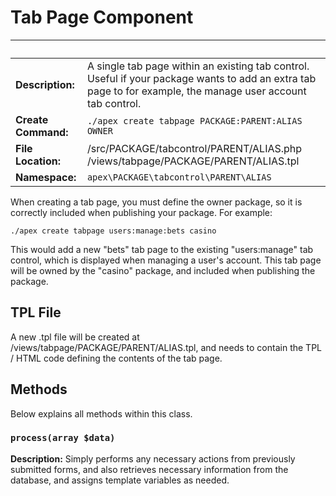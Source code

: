 
# Tab Page Component

&nbsp; | &nbsp;
------------- |-------------
**Description:** | A single tab page within an existing tab control.  Useful if your package wants to add an extra tab page to for example, the manage user account tab control.
**Create Command:** | `./apex create tabpage PACKAGE:PARENT:ALIAS OWNER`
**File Location:** | /src/PACKAGE/tabcontrol/PARENT/ALIAS.php<br />/views/tabpage/PACKAGE/PARENT/ALIAS.tpl
**Namespace:** | `apex\PACKAGE\tabcontrol\PARENT\ALIAS`


When creating a tab page, you must define the owner package, so it is correctly included when publishing your package.  For example:

`./apex create tabpage users:manage:bets casino`

This would add a new "bets" tab page to the existing "users:manage" tab control, which is displayed when managing a user's account.  This tab page will be 
owned by the "casino" package, and included when publishing the package.


## TPL File

A new .tpl file will be created at /views/tabpage/PACKAGE/PARENT/ALIAS.tpl, and needs to contain the TPL / HTML code defining the 
contents of the tab page.


## Methods

Below explains all methods within this class.


### `process(array $data)`

**Description:** Simply performs any necessary actions from previously submitted forms, and also retrieves necessary information 
from the database, and assigns template variables as needed.




